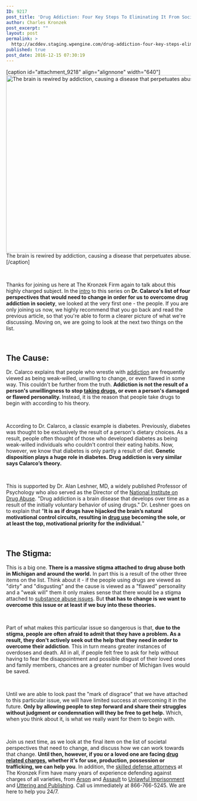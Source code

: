 ```yaml
---
ID: 9217
post_title: 'Drug Addiction: Four Key Steps To Eliminating It From Society (Part 2)'
author: Charles Kronzek
post_excerpt: ""
layout: post
permalink: >
  http://acddev.staging.wpengine.com/drug-addiction-four-key-steps-eliminating-society-part-2.html
published: true
post_date: 2016-12-15 07:30:19
---
```

[caption id="attachment_9218" align="alignnone" width="640"]<img class="size-full wp-image-9218" src="http://acddev.staging.wpengine.com/wp-content/uploads/2016/12/brain-1845962_640.jpg" alt="The brain is rewired by addiction, causing a disease that perpetuates abuse." width="640" height="484" /> The brain is rewired by addiction, causing a disease that perpetuates abuse.[/caption]

&nbsp;

<span style="font-weight: 400;">Thanks for joining us here at The Kronzek Firm again to talk about this highly charged subject. In the <a href="http://acddev.staging.wpengine.com/drug-addiction-four-key-steps-eliminating-society-part-1.html" target="_blank">intro</a> to this series on </span><b>Dr. Calarco's list of four perspectives that would need to change in order for us to overcome drug addiction in society</b><span style="font-weight: 400;">, we looked at the very first one - the people. If you are only joining us now, we highly recommend that you go back and read the previous article, so that you're able to form a clearer picture of what we're discussing. Moving on, we are going to look at the next two things on the list.</span>

&nbsp;
<h2><b>The Cause:</b></h2>
<span style="font-weight: 400;">Dr. Calarco explains that people who wrestle with </span><a href="http://acddev.staging.wpengine.com/prescription-drug-abuse.html" target="_blank"><span style="font-weight: 400;">addiction</span></a><span style="font-weight: 400;"> are frequently viewed as being weak-willed, unwilling to change, or even flawed in some way. This couldn't be further from the truth. </span><b>Addiction is not the result of a person's unwillingness to stop </b><a href="http://acddev.staging.wpengine.com/analogue-drugs.html" target="_blank"><b>taking drugs</b></a><b>, or even a person's damaged or flawed personality. </b><span style="font-weight: 400;">Instead, it is the reason that people take drugs to begin with according to his theory.</span>

&nbsp;

<span style="font-weight: 400;">According to Dr. Calarco, a classic example is diabetes. Previously, diabetes was thought to be exclusively the result of a person's dietary choices. As a result, people often thought of those who developed diabetes as being weak-willed individuals who couldn't control their eating habits. Now, however, we know that diabetes is only partly a result of diet. </span><b>Genetic disposition plays a huge role in diabetes. Drug addiction is very similar says Calarco’s theory.</b>

&nbsp;

<span style="font-weight: 400;">This is supported by Dr. Alan Leshner, MD, a widely published Professor of Psychology who also served as the Director of the </span><a href="https://www.drugabuse.gov/" target="_blank"><span style="font-weight: 400;">National Institute on Drug Abuse</span></a><span style="font-weight: 400;">. "Drug addiction is a brain disease that develops over time as a result of the initially voluntary behavior of using drugs." Dr. Leshner goes on to explain that "</span><b>It is as if drugs have hijacked the brain’s natural motivational control circuits, resulting in </b><a href="http://acddev.staging.wpengine.com/heroin.html" target="_blank"><b>drug use</b></a><b> becoming the sole, or at least the top, motivational priority for the individual.</b><span style="font-weight: 400;">" </span>

&nbsp;
<h2><b>The Stigma:</b></h2>
<span style="font-weight: 400;">This is a big one. </span><b>There is a massive stigma attached to drug abuse both in Michigan and around the world.</b><span style="font-weight: 400;"> In part this is a result of the other three items on the list. Think about it - if the people using drugs are viewed as "dirty" and "disgusting" and the cause is viewed as a "flawed" personality and a "weak will" them it only makes sense that there would be a stigma attached to </span><a href="http://acddev.staging.wpengine.com/other-drug-crimes.html" target="_blank"><span style="font-weight: 400;">substance abuse issues</span></a><span style="font-weight: 400;">. But </span><b>that has to change is we want to overcome this issue or at least if we buy into these theories.</b>

&nbsp;

<span style="font-weight: 400;">Part of what makes this particular issue so dangerous is that, </span><b>due to the stigma, people are often afraid to admit that they have a problem. As a result, they don't actively seek out the help that they need in order to overcome their addiction</b><span style="font-weight: 400;">. This in turn means greater instances of overdoses and death. All in all, if people felt free to ask for help without having to fear the disappointment and possible disgust of their loved ones and family members, chances are a greater number of Michigan lives would be saved.</span>

&nbsp;

<span style="font-weight: 400;">Until we are able to look past the "mark of disgrace" that we have attached to this particular issue, we will have limited success at overcoming it in the future. </span><b>Only by allowing people to step forward and share their struggles without judgment or condemnation will they be free to get help.</b><span style="font-weight: 400;"> Which, when you think about it, is what we really want for them to begin with. </span>

&nbsp;

<span style="font-weight: 400;">Join us next time, as we look at the final item on the list of societal perspectives that need to change, and discuss how we can work towards that change. </span><b>Until then, however, if you or a loved one are facing </b><a href="http://acddev.staging.wpengine.com/drug-charges.html" target="_blank"><b>drug related charges</b></a><b>, whether it's for use, production, possession or trafficking, we can help you</b><span style="font-weight: 400;">. In addition, the </span><a href="http://acddev.staging.wpengine.com/trial-attorneys.html" target="_blank"><span style="font-weight: 400;">skilled defense attorneys</span></a><span style="font-weight: 400;"> at The Kronzek Firm have many years of experience defending against charges of all varieties, from </span><a href="http://acddev.staging.wpengine.com/michigan-arson-attorney.html" target="_blank"><span style="font-weight: 400;">Arson</span></a><span style="font-weight: 400;"> and </span><a href="http://acddev.staging.wpengine.com/assault-charges.html" target="_blank"><span style="font-weight: 400;">Assault</span></a><span style="font-weight: 400;"> to </span><a href="http://acddev.staging.wpengine.com/michigan-unlawful-imprisonment-attorney-unlawful-imprisonment-defense-lawyer.html" target="_blank"><span style="font-weight: 400;">Unlawful Imprisonment</span></a><span style="font-weight: 400;"> and </span><a href="http://acddev.staging.wpengine.com/michigan-uttering-publishing-attorneys-financial-crimes-lawyers.html" target="_blank"><span style="font-weight: 400;">Uttering and Publishing</span></a><span style="font-weight: 400;">. Call us immediately at 866-766-5245. We are here to help you 24/7.</span>

&nbsp;